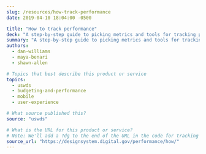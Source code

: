```yaml
---
slug: /resources/how-track-performance
date: 2019-04-10 18:04:00 -0500

title: "How to track performance"
deck: "A step-by-step guide to picking metrics and tools for tracking performance on your site."
summary: "A step-by-step guide to picking metrics and tools for tracking performance on your site."
authors:
  - dan-williams
  - maya-benari
  - shawn-allen

# Topics that best describe this product or service
topics:
  - uswds
  - budgeting-and-performance
  - mobile
  - user-experience

# What source published this?
source: "uswds"

# What is the URL for this product or service?
# Note: We'll add a ?dg to the end of the URL in the code for tracking purposes
source_url: "https://designsystem.digital.gov/performance/how/"
---
```

